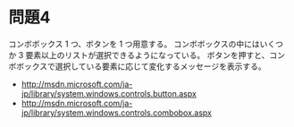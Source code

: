 # 問題4
コンボボックス 1 つ、ボタンを 1 つ用意する。
コンボボックスの中にはいくつか 3 要素以上のリストが選択できるようになっている。
ボタンを押すと、コンボボックスで選択している要素に応じて変化するメッセージを表示する。

- http://msdn.microsoft.com/ja-jp/library/system.windows.controls.button.aspx
- http://msdn.microsoft.com/ja-jp/library/system.windows.controls.combobox.aspx

